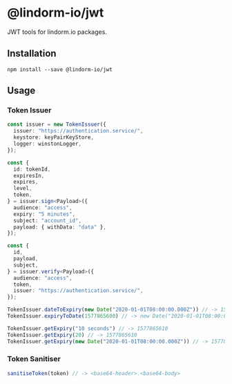# @lindorm-io/jwt
JWT tools for lindorm.io packages.

## Installation
```shell script
npm install --save @lindorm-io/jwt
```

## Usage

### Token Issuer
```typescript
const issuer = new TokenIssuer({
  issuer: "https://authentication.service/",
  keystore: keyPairKeyStore,
  logger: winstonLogger,
});

const {
  id: tokenId,
  expiresIn,
  expires,
  level,
  token,
} = issuer.sign<Payload>({
  audience: "access",
  expiry: "5 minutes",
  subject: "account_id",
  payload: { withData: "data" },
});

const {
  id,
  payload,
  subject,
} = issuer.verify<Payload>({
  audience: "access",
  token,
  issuer: "https://authentication.service/",
});

TokenIssuer.dateToExpiry(new Date("2020-01-01T08:00:00.000Z")) // -> 1577865600
TokenIssuer.expiryToDate(1577865600) // -> new Date("2020-01-01T08:00:00.000Z")

TokenIssuer.getExpiry("10 seconds") // -> 1577865610
TokenIssuer.getExpiry(20) // -> 1577865610
TokenIssuer.getExpiry(new Date("2020-01-01T08:00:00.000Z")) // -> 1577865600
```

### Token Sanitiser
```typescript
sanitiseToken(token) // -> <base64-header>.<base64-body>
```
